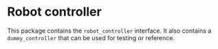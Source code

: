 # Robot controller

This package contains the `robot_controller` interface.
It also contains a `dummy_controller` that can be used for testing or reference.
